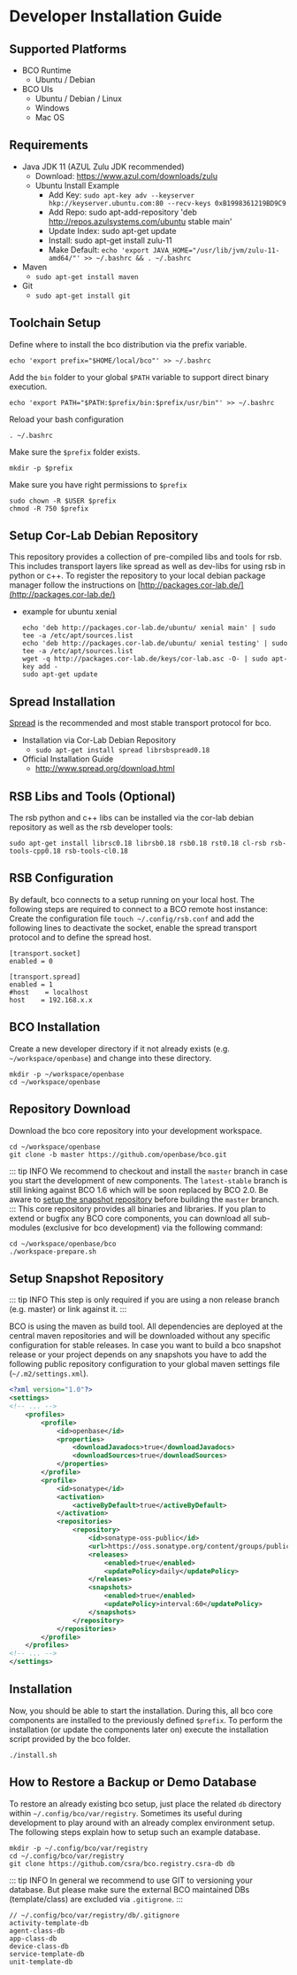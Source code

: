 # Developer Installation Guide

## Supported Platforms
* BCO Runtime
  * Ubuntu / Debian
* BCO UIs
  * Ubuntu / Debian / Linux
  * Windows 
  * Mac OS

## Requirements

* Java JDK 11 (AZUL Zulu JDK recommended)
    * Download: <https://www.azul.com/downloads/zulu>
    * Ubuntu Install Example
      * Add Key: ```sudo apt-key adv --keyserver hkp://keyserver.ubuntu.com:80 --recv-keys 0xB1998361219BD9C9```
      * Add Repo: sudo apt-add-repository 'deb http://repos.azulsystems.com/ubuntu stable main'
      * Update Index: sudo apt-get update
      * Install: sudo apt-get install zulu-11
      * Make Default: ```echo 'export JAVA_HOME="/usr/lib/jvm/zulu-11-amd64/"' >> ~/.bashrc && . ~/.bashrc```
* Maven
    * ```sudo apt-get install maven```
* Git
    * ```sudo apt-get install git```

##  Toolchain Setup

Define where to install the bco distribution via the prefix variable.
```
echo 'export prefix="$HOME/local/bco"' >> ~/.bashrc
```
Add the ```bin``` folder to your global ```$PATH``` variable to support direct binary execution.
```
echo 'export PATH="$PATH:$prefix/bin:$prefix/usr/bin"' >> ~/.bashrc
```
Reload your bash configuration
```
. ~/.bashrc
```
Make sure the ```$prefix``` folder exists.
```
mkdir -p $prefix
```
Make sure you have right permissions to ```$prefix```
```
sudo chown -R $USER $prefix
chmod -R 750 $prefix
```

## Setup Cor-Lab Debian Repository

This repository provides a collection of pre-compiled libs and tools for rsb. This includes transport layers like spread as well as dev-libs for using rsb in python or c++. To register the repository to your local debian package manager follow the instructions on [http://packages.cor-lab.de/](http://packages.cor-lab.de/)
* example for ubuntu xenial
  ```
  echo 'deb http://packages.cor-lab.de/ubuntu/ xenial main' | sudo tee -a /etc/apt/sources.list
  echo 'deb http://packages.cor-lab.de/ubuntu/ xenial testing' | sudo tee -a /etc/apt/sources.list
  wget -q http://packages.cor-lab.de/keys/cor-lab.asc -O- | sudo apt-key add -
  sudo apt-get update
  ```

## Spread Installation

[Spread](http://www.spread.org/download.html) is the recommended and most stable transport protocol for bco.

* Installation via Cor-Lab Debian Repository
    * ```sudo apt-get install spread librsbspread0.18```
* Official Installation Guide
    * <http://www.spread.org/download.html>
    
## RSB Libs and Tools (Optional)

The rsb python and c++ libs can be installed via the cor-lab debian repository as well as the rsb developer tools:
```
sudo apt-get install librsc0.18 librsb0.18 rsb0.18 rst0.18 cl-rsb rsb-tools-cpp0.18 rsb-tools-cl0.18
```

## RSB Configuration

By default, bco connects to a setup running on your local host. The following steps are required to connect to a BCO remote host instance:
Create the configuration file ```touch ~/.config/rsb.conf``` and add the following lines to deactivate the socket, enable the spread transport protocol and to define the spread host. 
```
[transport.socket]
enabled = 0
    
[transport.spread]
enabled = 1
#host    = localhost
host    = 192.168.x.x
```

## BCO Installation

Create a new developer directory if it not already exists (e.g. ``~/workspace/openbase``) and change into these directory.
```
mkdir -p ~/workspace/openbase
cd ~/workspace/openbase
```

## Repository Download 

Download the bco core repository into your development workspace.
```
cd ~/workspace/openbase
git clone -b master https://github.com/openbase/bco.git
```
::: tip INFO
We recommend to checkout and install the ```master``` branch in case you start the development of new components.
The ```latest-stable``` branch is still linking against BCO 1.6 which will be soon replaced by BCO 2.0.
Be aware to [setup the snapshot repository](#setup-snapshot-repository) before building the ```master``` branch.
:::
This core repository provides all binaries and libraries. If you plan to extend or bugfix any BCO core components, you can download all sub-modules (exclusive for bco development) via the following command:
```
cd ~/workspace/openbase/bco
./workspace-prepare.sh
```

## Setup Snapshot Repository
::: tip INFO
This step is only required if you are using a non release branch (e.g. master) or link against it.
:::

BCO is using the maven as build tool. All dependencies are deployed at the central maven repositories and will be downloaded without any specific configuration for stable releases. In case you want to build a bco snapshot release or your project depends on any snapshots you have to add the following public repository configuration to your global maven settings file (```~/.m2/settings.xml```).

```xml
<?xml version="1.0"?>
<settings>
<!-- ... -->
    <profiles>
        <profile>
            <id>openbase</id>
            <properties>
                <downloadJavadocs>true</downloadJavadocs>
                <downloadSources>true</downloadSources>
            </properties>
        </profile>
        <profile>
            <id>sonatype</id>
            <activation>
                <activeByDefault>true</activeByDefault>
            </activation>
            <repositories>
                <repository>
                    <id>sonatype-oss-public</id>
                    <url>https://oss.sonatype.org/content/groups/public/</url>
                    <releases>
                        <enabled>true</enabled>
                        <updatePolicy>daily</updatePolicy>
                    </releases>
                    <snapshots>
                        <enabled>true</enabled>
                        <updatePolicy>interval:60</updatePolicy>
                    </snapshots>
                </repository>
            </repositories>
        </profile>
    </profiles>
<!-- ... -->
</settings>
```

## Installation

Now, you should be able to start the installation. During this, all bco core components are installed to the previously defined ```$prefix```. To perform the installation (or update the components later on) execute the installation script provided by the bco folder.
```
./install.sh
```

## How to Restore a Backup or Demo Database

To restore an already existing bco setup, just place the related ```db``` directory within ```~/.config/bco/var/registry```. Sometimes its useful during development to play around with an already complex environment setup. The following steps explain how to setup such an example database. 
```
mkdir -p ~/.config/bco/var/registry
cd ~/.config/bco/var/registry
git clone https://github.com/csra/bco.registry.csra-db db
```
::: tip INFO
In general we recommend to use GIT to versioning your database. But please make sure the external BCO maintained DBs (template/class) are excluded via ```.gitigrone```.
:::
```
// ~/.config/bco/var/registry/db/.gitignore
activity-template-db
agent-class-db
app-class-db
device-class-db
service-template-db
unit-template-db
```
